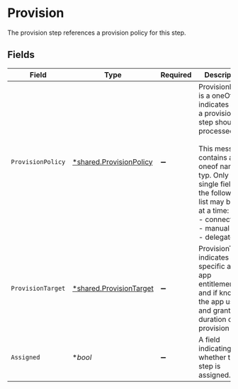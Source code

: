 # Provision

The provision step references a provision policy for this step.


## Fields

| Field                                                                                                                                                                                                                                 | Type                                                                                                                                                                                                                                  | Required                                                                                                                                                                                                                              | Description                                                                                                                                                                                                                           |
| ------------------------------------------------------------------------------------------------------------------------------------------------------------------------------------------------------------------------------------- | ------------------------------------------------------------------------------------------------------------------------------------------------------------------------------------------------------------------------------------- | ------------------------------------------------------------------------------------------------------------------------------------------------------------------------------------------------------------------------------------- | ------------------------------------------------------------------------------------------------------------------------------------------------------------------------------------------------------------------------------------- |
| `ProvisionPolicy`                                                                                                                                                                                                                     | [*shared.ProvisionPolicy](../../../pkg/models/shared/provisionpolicy.md)                                                                                                                                                              | :heavy_minus_sign:                                                                                                                                                                                                                    | ProvisionPolicy is a oneOf that indicates how a provision step should be processed.<br/><br/>This message contains a oneof named typ. Only a single field of the following list may be set at a time:<br/>  - connector<br/>  - manual<br/>  - delegated<br/> |
| `ProvisionTarget`                                                                                                                                                                                                                     | [*shared.ProvisionTarget](../../../pkg/models/shared/provisiontarget.md)                                                                                                                                                              | :heavy_minus_sign:                                                                                                                                                                                                                    | ProvisionTarget indicates the specific app, app entitlement, and if known, the app user and grant duration of this provision step                                                                                                     |
| `Assigned`                                                                                                                                                                                                                            | **bool*                                                                                                                                                                                                                               | :heavy_minus_sign:                                                                                                                                                                                                                    | A field indicating whether this step is assigned.                                                                                                                                                                                     |